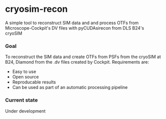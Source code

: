 # cryosim-recon

A simple tool to reconstruct SIM data and and process OTFs from Microscope-Cockpit's DV files with pyCUDAsirecon from DLS B24's cryoSIM

### Goal

To reconstruct the SIM data and create OTFs from PSFs from the cryoSIM at B24, Diamond from the .dv files created by Cockpit. Requirements are:

- Easy to use
- Open source
- Reproducable results
- Can be used as part of an automatic processing pipeline

### Current state

Under development
